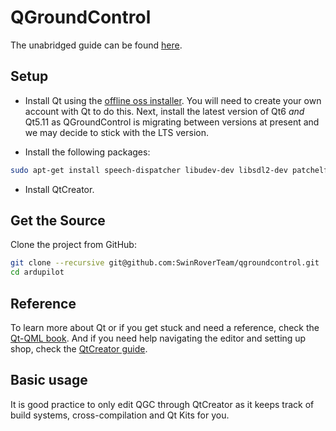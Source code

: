 
# QGroundControl

The unabridged guide can be found [here](https://docs.qgroundcontrol.com/master/en/qgc-dev-guide/getting_started/).

## Setup

* Install Qt using the [offline oss installer](https://www.qt.io/download-qt-installer-oss).
You will need to create your own account with Qt to do this. Next, install the
latest version of Qt6 *and* Qt5.11 as QGroundControl is migrating between versions 
at present and we may decide to stick with the LTS version.

* Install the following packages:
```sh
sudo apt-get install speech-dispatcher libudev-dev libsdl2-dev patchelf build-essential curl
```

* Install QtCreator.

## Get the Source

Clone the project from GitHub:
```sh
git clone --recursive git@github.com:SwinRoverTeam/qgroundcontrol.git
cd ardupilot
```

## Reference

To learn more about Qt or if you get stuck and need a reference, check the [Qt-QML book](https://www.qt.io/hubfs/_website/QML%20Book/qt6book-with-frontpage.pdf).
And if you need help navigating the editor and setting up shop, check the [QtCreator guide](https://www.qt.io/product/qt6/qml-book/ch03-qtcreator-qt-creator).

## Basic usage ##

It is good practice to only edit QGC through QtCreator as it keeps track of build systems, cross-compilation and Qt Kits for you.
